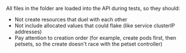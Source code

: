All files in the folder are loaded into the API during tests, so they should:
* Not create resources that duel with each other
* Not include allocated values that could flake (like service clusterIP addresses)
* Pay attention to creation order (for example, create pods first, then petsets, so the create doesn't race with the petset controller)
